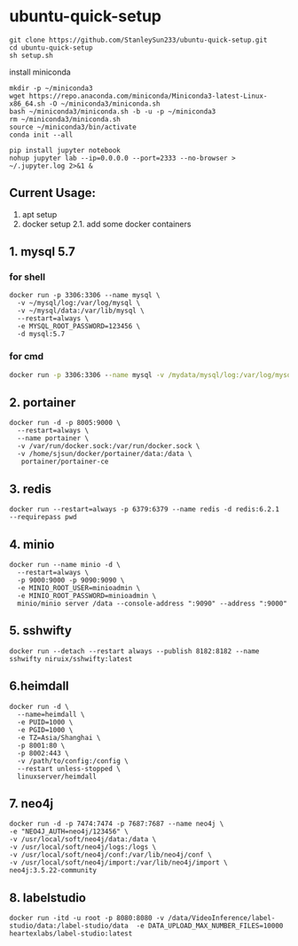 # ubuntu-quick-setup

```shell
git clone https://github.com/StanleySun233/ubuntu-quick-setup.git
cd ubuntu-quick-setup
sh setup.sh
```
install miniconda
```shell
mkdir -p ~/miniconda3
wget https://repo.anaconda.com/miniconda/Miniconda3-latest-Linux-x86_64.sh -O ~/miniconda3/miniconda.sh
bash ~/miniconda3/miniconda.sh -b -u -p ~/miniconda3
rm ~/miniconda3/miniconda.sh
source ~/miniconda3/bin/activate
conda init --all

pip install jupyter notebook
nohup jupyter lab --ip=0.0.0.0 --port=2333 --no-browser > ~/.jupyter.log 2>&1 &
```

## Current Usage:
1. apt setup
2. docker setup
  2.1. add some docker containers

## 1. mysql 5.7
### for shell
```shell
docker run -p 3306:3306 --name mysql \
  -v ~/mysql/log:/var/log/mysql \
  -v ~/mysql/data:/var/lib/mysql \
  --restart=always \
  -e MYSQL_ROOT_PASSWORD=123456 \
  -d mysql:5.7
```
### for cmd
```cmd
docker run -p 3306:3306 --name mysql -v /mydata/mysql/log:/var/log/mysql -v /mydata/mysql/data:/var/lib/mysql --restart=always -e MYSQL_ROOT_PASSWORD=123456 -d mysql:5.7
```

## 2. portainer
```shell
docker run -d -p 8005:9000 \
  --restart=always \
  --name portainer \
  -v /var/run/docker.sock:/var/run/docker.sock \
  -v /home/sjsun/docker/portainer/data:/data \
   portainer/portainer-ce
```

## 3. redis
```shell
docker run --restart=always -p 6379:6379 --name redis -d redis:6.2.1  --requirepass pwd
```

## 4. minio
```shell
docker run --name minio -d \
  --restart=always \
  -p 9000:9000 -p 9090:9090 \
  -e MINIO_ROOT_USER=minioadmin \
  -e MINIO_ROOT_PASSWORD=minioadmin \
  minio/minio server /data --console-address ":9090" --address ":9000"
```
## 5. sshwifty
```shell
docker run --detach --restart always --publish 8182:8182 --name sshwifty niruix/sshwifty:latest
```
## 6.heimdall
```shell
docker run -d \
  --name=heimdall \
  -e PUID=1000 \
  -e PGID=1000 \
  -e TZ=Asia/Shanghai \
  -p 8001:80 \
  -p 8002:443 \
  -v /path/to/config:/config \
  --restart unless-stopped \
  linuxserver/heimdall
```

## 7. neo4j
```shell
docker run -d -p 7474:7474 -p 7687:7687 --name neo4j \
-e "NEO4J_AUTH=neo4j/123456" \
-v /usr/local/soft/neo4j/data:/data \
-v /usr/local/soft/neo4j/logs:/logs \
-v /usr/local/soft/neo4j/conf:/var/lib/neo4j/conf \
-v /usr/local/soft/neo4j/import:/var/lib/neo4j/import \
neo4j:3.5.22-community
```

## 8. labelstudio
```shell
docker run -itd -u root -p 8080:8080 -v /data/VideoInference/label-studio/data:/label-studio/data  -e DATA_UPLOAD_MAX_NUMBER_FILES=10000  heartexlabs/label-studio:latest
```
